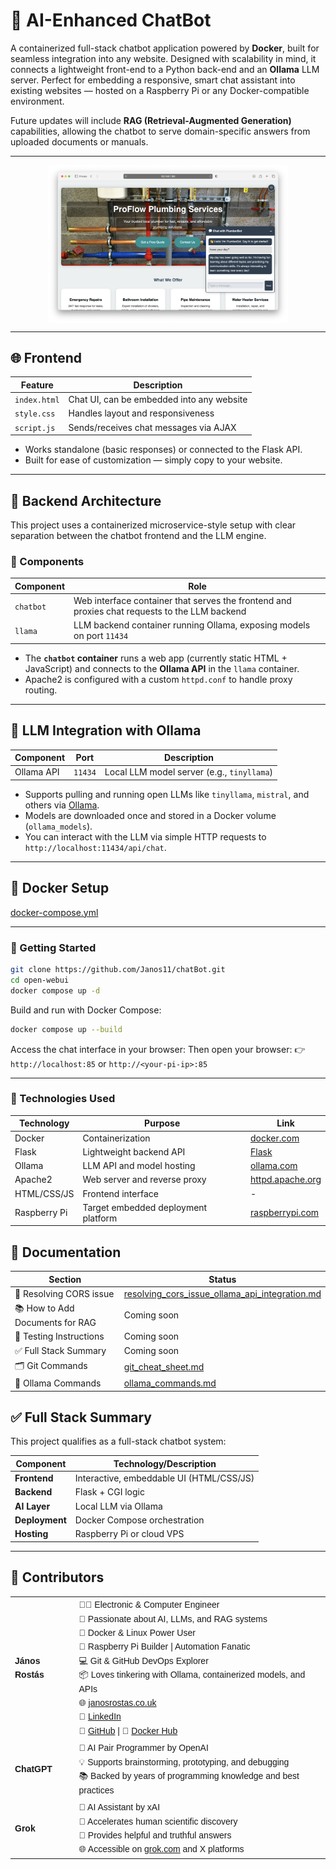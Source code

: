 # 🤖 AI-Enhanced ChatBot

A containerized full-stack chatbot application powered by **Docker**, built for seamless integration into any website. 
Designed with scalability in mind, it connects a lightweight front-end to a Python back-end and an **Ollama** LLM server. 
Perfect for embedding a responsive, smart chat assistant into existing websites — hosted on a Raspberry Pi or any 
Docker-compatible environment.

Future updates will include **RAG (Retrieval-Augmented Generation)** capabilities, 
allowing the chatbot to serve domain-specific answers from uploaded documents or manuals.

---

<div style="display: flex; justify-content: center; align-items: center;">
    <img src="screenshots/ChatBot-Working_2025-07-20_at_15.13.48.png" 
         alt="Screenshot - chatBot working on test website, OK" 
         style="width: 76%; height: auto;"/>
</div>

---

## 🌐 Frontend

| Feature              | Description                                 |
|----------------------|---------------------------------------------|
| `index.html`         | Chat UI, can be embedded into any website   |
| `style.css`          | Handles layout and responsiveness           |
| `script.js`          | Sends/receives chat messages via AJAX       |

- Works standalone (basic responses) or connected to the Flask API.
- Built for ease of customization — simply copy to your website.



---

## 🧠 Backend Architecture

This project uses a containerized microservice-style setup with clear separation between the chatbot frontend and the LLM engine.

### 🔧 Components

| Component  | Role                                                                 |
|------------|----------------------------------------------------------------------|
| `chatbot`  | Web interface container that serves the frontend and proxies chat requests to the LLM backend |
| `llama`    | LLM backend container running Ollama, exposing models on port `11434` |

- The **`chatbot` container** runs a web app (currently static HTML + JavaScript) and connects to the **Ollama API** in the `llama` container.
- Apache2 is configured with a custom `httpd.conf` to handle proxy routing.
---

## 🧪 LLM Integration with Ollama

| Component    | Port   | Description                                |
|--------------|--------|--------------------------------------------|
| Ollama API   | `11434`| Local LLM model server (e.g., `tinyllama`) |

- Supports pulling and running open LLMs like `tinyllama`, `mistral`, and others via [Ollama](https://ollama.com).
- Models are downloaded once and stored in a Docker volume (`ollama_models`).
- You can interact with the LLM via simple HTTP requests to `http://localhost:11434/api/chat`.


---

## 🐳 Docker Setup

[docker-compose.yml](docker-compose.yml)



---

### 🚀 Getting Started

```bash
git clone https://github.com/Janos11/chatBot.git
cd open-webui
docker compose up -d
```

Build and run with Docker Compose:

```bash
docker compose up --build
```

Access the chat interface in your browser:
Then open your browser: 👉 `http://localhost:85` or `http://<your-pi-ip>:85`



---
### 🧾 Technologies Used

| Technology       | Purpose                                | Link |
|------------------|----------------------------------------|------|
| Docker          | Containerization                      | [docker.com](https://www.docker.com) |
| Flask           | Lightweight backend API               | [Flask](https://flask.palletsprojects.com) |
| Ollama          | LLM API and model hosting             | [ollama.com](https://ollama.com) |
| Apache2         | Web server and reverse proxy          | [httpd.apache.org](https://httpd.apache.org) |
| HTML/CSS/JS     | Frontend interface                    | - |
| Raspberry Pi    | Target embedded deployment platform   | [raspberrypi.com](https://www.raspberrypi.com) |

## 📌 Documentation

| Section                         | Status                                                                                                 |
|---------------------------------|--------------------------------------------------------------------------------------------------------|
| 🔧 Resolving CORS issue         | [resolving_cors_issue_ollama_api_integration.md](documents/resolving_cors_issue_ollama_api_integration.md)                                                                                           |
| 📚 How to Add Documents for RAG | Coming soon                                                                                            |
| 🧪 Testing Instructions         | Coming soon                                                                                            |
| ✅ Full Stack Summary            | Coming soon                                                                                            |
| 🗂️ Git Commands                | [git\_cheat\_sheet.md](https://github.com/Janos11/Robot_Web_Controller/blob/master/git_cheat_sheet.md) |
| 🦙 Ollama Commands              | [ollama_commands.md](https://github.com/Janos11/Local-LLM-Backend-Container/blob/main/notebooks/ollama_commands_cheat_sheet.md)


## ✅ Full Stack Summary

This project qualifies as a full-stack chatbot system:

| Component       | Technology/Description                     |
|-----------------|--------------------------------------------|
| **Frontend**    | Interactive, embeddable UI (HTML/CSS/JS)   |
| **Backend**     | Flask + CGI logic                          |
| **AI Layer**    | Local LLM via Ollama                       |
| **Deployment**  | Docker Compose orchestration               |
| **Hosting**     | Raspberry Pi or cloud VPS                  |

---
## 🤝 Contributors

<table style="font-family: Arial, sans-serif; line-height: 1.6;">
  <tr>
    <td><strong>János Rostás</strong></td>
    <td>
      👨‍💻 Electronic & Computer Engineer<br>
      🧠 Passionate about AI, LLMs, and RAG systems<br>
      🐳 Docker & Linux Power User<br>
      🔧 Raspberry Pi Builder | Automation Fanatic<br>
      💻 Git & GitHub DevOps Explorer<br>
      📦 Loves tinkering with Ollama, containerized models, and APIs<br>
      🌐 <a href="https://janosrostas.co.uk" target="_blank">janosrostas.co.uk</a><br>
      🔗 <a href="https://www.linkedin.com/in/janos-rostas/" target="_blank">LinkedIn</a><br>
      🐙 <a href="https://github.com/Janos11" target="_blank">GitHub</a> |
      🐋 <a href="https://hub.docker.com/u/janos11" target="_blank">Docker Hub</a>
    </td>
  </tr>
  <tr>
    <td><strong>ChatGPT</strong></td>
    <td>
      🤖 AI Pair Programmer by OpenAI<br>
      💡 Supports brainstorming, prototyping, and debugging<br>
      📚 Backed by years of programming knowledge and best practices
    </td>
  </tr>
  <tr>
    <td><strong>Grok</strong></td>
    <td>
      🤖 AI Assistant by xAI<br>
      🚀 Accelerates human scientific discovery<br>
      💬 Provides helpful and truthful answers<br>
      🌐 Accessible on <a href="https://grok.com" target="_blank">grok.com</a> and X platforms
    </td>
  </tr>
</table>
